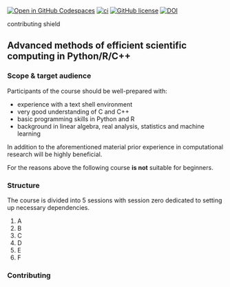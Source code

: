 [![Open in GitHub Codespaces](https://badgen.net/badge/icon/Open%20in%20GitHub%20Codespaces?icon=github&label&color=black)](https://github.com/codespaces/new?hide_repo_select=true&ref=master&repo=648110302&skip_quickstart=true&machine=basicLinux32gb&geo=EuropeWest&devcontainer_path=.devcontainer%2Fdevcontainer.json)
[![ci](https://github.com/AngryMaciek/efcomp/workflows/ci/badge.svg?branch=master)](https://github.com/AngryMaciek/efcomp/actions?query=workflow%3Aci)
[![GitHub license](https://img.shields.io/github/license/AngryMaciek/efcomp)](https://github.com/AngryMaciek/efcomp/blob/master/LICENSE)
[![DOI](https://zenodo.org/badge/DOI/10.5281/zenodo.8001609.svg)](https://doi.org/10.5281/zenodo.8001609)

contributing shield

## Advanced methods of efficient scientific computing in Python/R/C++


### Scope & target audience

Participants of the course should be well-prepared with:

* experience with a text shell environment
* very good understanding of C and C++
* basic programming skills in Python and R
* background in linear algebra, real analysis, statistics and machine learning

In addition to the aforementioned material prior experience in
computational research will be highly beneficial.

For the reasons above the following course **is not** suitable for beginners.  

### Structure

The course is divided into 5 sessions with session zero dedicated to
setting up necessary dependencies.
1. A
2. B
3. C
4. D
5. E
6. F

### Contributing
